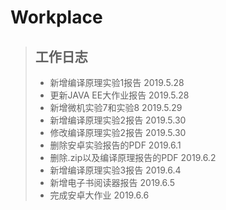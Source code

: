 # Workplace

> ## 工作日志
> * 新增编译原理实验1报告  2019.5.28  
> * 更新JAVA EE大作业报告  2019.5.28  
> * 新增微机实验7和实验8  2019.5.29  
> * 新增编译原理实验2报告  2019.5.30  
> * 修改编译原理实验2报告 2019.5.30  
> * 删除安卓实验报告的PDF  2019.6.1  
> * 删除.zip以及编译原理报告的PDF 2019.6.2  
> * 新增编译原理实验3报告 2019.6.4  
> * 新增电子书阅读器报告 2019.6.5  
> * 完成安卓大作业 2019.6.6  
